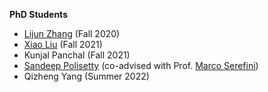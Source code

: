 **PhD Students**

- [Lijun Zhang](https://zhanglijun95.github.io/resume/) (Fall 2020)
- [Xiao Liu](https://johnsmith2012.github.io/resume/) (Fall 2021)
- Kunjal Panchal (Fall 2021)
- [Sandeep Polisetty](https://sandeep06011991.github.io/) (co-advised with Prof. [Marco Serefini](https://marcoserafini.github.io/)) 
- Qizheng Yang (Summer 2022)




